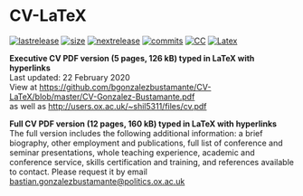 # CV-LaTeX

[![lastrelease](https://img.shields.io/badge/latest%20release-February%202020-orange.svg)](https://github.com/bgonzalezbustamante/CV-LaTeX/blob/master/CV-Gonzalez-Bustamante.pdf) [![size](https://img.shields.io/badge/size-126kB-blue.svg)](https://github.com/bgonzalezbustamante/CV-LaTeX/blob/master/CV-Gonzalez-Bustamante.pdf) [![nextrelease](https://img.shields.io/badge/next%20release-TBC-red.svg)](https://github.com/bgonzalezbustamante/CV-LaTeX/blob/master/CHANGES.md) [![commits](https://img.shields.io/badge/PNDX-6-yellow.svg)](https://github.com/bgonzalezbustamante/CV-LaTeX/blob/master/CHANGES.md) [![CC](https://img.shields.io/badge/license-CC--BY--4.0-black)](https://creativecommons.org/licenses/by/4.0/) [![Latex](https://img.shields.io/badge/Made%20with-LaTeX-1f425f.svg)](https://www.latex-project.org/)

**Executive CV PDF version (5 pages, 126 kB) typed in LaTeX with hyperlinks** \
Last updated: 22 February 2020 \
View at https://github.com/bgonzalezbustamante/CV-LaTeX/blob/master/CV-Gonzalez-Bustamante.pdf \
as well as http://users.ox.ac.uk/~shil5311/files/cv.pdf

**Full CV PDF version (12 pages, 160 kB) typed in LaTeX with hyperlinks**\
The full version includes the following additional information: a brief biography, other employment and publications, full list of conference and seminar presentations, whole teaching experience, academic and conference service, skills certification and training, and references available to contact. Please request it by email bastian.gonzalezbustamante@politics.ox.ac.uk 
